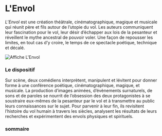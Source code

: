 # L'Envol

*L’Envol* est une création théâtrale, cinématographique, magique et musicale qui réunit père et fils autour de l’utopie du vol. Les auteurs communiquent leur fascination pour le vol, leur désir d’échapper aux lois de la pesanteur et réveillent le mythe ancestral de pouvoir voler. Une façon de repousser les limites, en tout cas d’y croire, le temps de ce spectacle poétique, technique et décalé.

![Affiche L'Envol](/ressources/affiche_lenvol-735x1024.jpg)

### Le dispositif

Sur scène, deux comédiens interprètent, manipulent et lévitent pour donner forme à une conférence poétique, cinématographique, magique, et musicale. La production d’images animées, d’évènements surnaturels, de sons et de paroles se nourrit de l’obsession des deux protagonistes à se soustraire eux-mêmes de la pesanteur par le vol et à transmettre au public leurs connaissances sur le sujet. Pour parvenir à leur fin, ils revisitent l’histoire du vol humain à travers les siècles, analysent les résultats de leurs recherches et expérimentent des envols physiques et spirituels.

### sommaire
